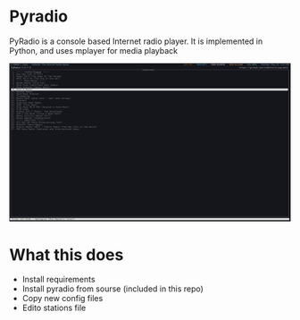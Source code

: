 # Pyradio

PyRadio is a console based Internet radio player. It is implemented in Python, and uses mplayer for media playback

![pyradio - darknesscode](https://github.com/codedarkness/pyradio/blob/master/config-files/pyradio.png)

# What this does

* Install requirements
* Install pyradio from sourse (included in this repo)
* Copy new config files
* Edito stations file


